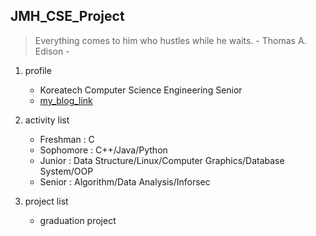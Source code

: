 ## JMH_CSE_Project

> Everything comes to him who hustles while he waits. - Thomas A. Edison -

1. profile
   + Koreatech Computer Science Engineering Senior
   + [my_blog_link](https://battlesun99.blogspot.com/)



2. activity list
   + Freshman : C
   + Sophomore : C++/Java/Python
   + Junior : Data Structure/Linux/Computer Graphics/Database System/OOP
   + Senior : Algorithm/Data Analysis/Inforsec
   
3. project list
   + graduation project

